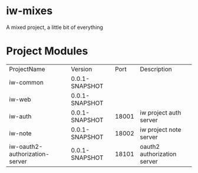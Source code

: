 # iw-mixes

A mixed project, a little bit of everything

# Project Modules

<table>
<tr><td>ProjectName</td><td>Version</td><td>Port</td><td>Description</td></tr>
<tr>
    <td>iw-common</td>
    <td>0.0.1-SNAPSHOT</td>
    <td></td>
    <td></td>
</tr>
<tr>
    <td>iw-web</td>
    <td>0.0.1-SNAPSHOT</td>
    <td></td>
    <td></td>
</tr>
<tr>
    <td>iw-auth</td>
    <td>0.0.1-SNAPSHOT</td>
    <td>18001</td>
    <td>iw project auth server</td>
</tr>
<tr>
    <td>iw-note</td>
    <td>0.0.1-SNAPSHOT</td>
    <td>18002</td>
    <td>iw project note server</td>
</tr>
<tr>
    <td>iw-oauth2-authorization-server</td>
    <td>0.0.1-SNAPSHOT</td>
    <td>18101</td>
    <td>oauth2 authorization server</td>
</tr>
</table>
